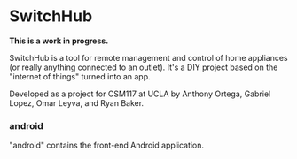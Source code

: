 # SwitchHub

**This is a work in progress.**

SwitchHub is a tool for remote management and control of home appliances (or really anything connected to an outlet). It's a DIY project based on the "internet of things" turned into an app.

Developed as a project for CSM117 at UCLA by Anthony Ortega, Gabriel Lopez, 
Omar Leyva, and Ryan Baker.

### android

"android" contains the front-end Android application.
